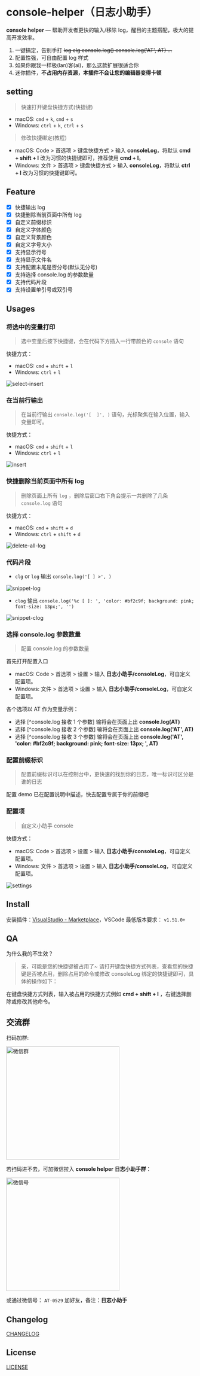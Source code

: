 # console-helper（日志小助手）

**console helper** — 帮助开发者更快的输入/移除 log，醒目的主题搭配，极大的提高开发效率。

1. 一键搞定，告别手打 ~~log clg console.log() console.log('AT', AT) ...~~
2. 配置性强，可自由配置 log 样式
3. 如果你跟我一样极(lan)客(ai)，那么这款扩展很适合你
4. 迷你插件，**不占用内存资源，本插件不会让您的编辑器变得卡顿**

## setting

> 快速打开键盘快捷方式(快捷键)

* macOS: `cmd` + `k`,  `cmd` + `s`
* Windows: `ctrl` + `k`,  `ctrl` + `s`

> 修改快捷绑定(教程)

* macOS: Code > 首选项 > 键盘快捷方式 > 输入 **consoleLog**，将默认 **cmd + shift + l** 改为习惯的快捷键即可，推荐使用 **cmd + l**。
* Windows: 文件 > 首选项 > 键盘快捷方式 > 输入 **consoleLog**，将默认 **ctrl + l** 改为习惯的快捷键即可。

## Feature

* [x] 快捷输出 log
* [x] 快捷删除当前页面中所有 log
* [x] 自定义前缀标识
* [x] 自定义字体颜色
* [x] 自定义背景颜色
* [x] 自定义字号大小
* [x] 支持显示行号
* [x] 支持显示文件名
* [x] 支持配置末尾是否分号(默认无分号)
* [x] 支持选择 console.log 的参数数量
* [x] 支持代码片段
* [x] 支持设置单引号或双引号

## Usages

### 将选中的变量打印

> 选中变量后按下快捷键，会在代码下方插入一行带颜色的 `console` 语句

快捷方式：

* macOS: `cmd` + `shift` + `l`
* Windows: `ctrl` + `l`

![select-insert](https://qn.xiesz.com/AT/2021-01-27-select-insert.gif)

### 在当前行输出

> 在当前行输出 `console.log('[  ]', )` 语句，光标聚焦在输入位置，输入变量即可。

快捷方式：

* macOS: `cmd` + `shift` + `l`
* Windows: `ctrl` + `l`

![insert](https://qn.xiesz.com/AT/2021-01-27-insert.gif)

### 快捷删除当前页面中所有 log

> 删除页面上所有 `log` ，删除后窗口右下角会提示一共删除了几条 `console.log` 语句

快捷方式：

* macOS: `cmd` + `shift` + `d`
* Windows: `ctrl` + `shift` + `d`

![delete-all-log](https://qn.xiesz.com/AT/2021-01-27-delete-all-log.gif)

### 代码片段

* `clg` or `log` 输出 `console.log('[ ] >', )`

![snippet-log](https://qn.xiesz.com/AT/2021-01-27-snippet-log.gif)

* `clog` 输出 `console.log('%c [ ]: ', 'color: #bf2c9f; background: pink; font-size: 13px;', '')`

![snippet-clog](https://qn.xiesz.com/AT/2021-01-27-snippet-clog.gif)

### 选择 console.log 参数数量

> 配置 console.log 的参数数量

首先打开配置入口

* macOS: Code > 首选项 > 设置 > 输入 **日志小助手/consoleLog**，可自定义配置项。
* Windows: 文件 > 首选项 > 设置 > 输入 **日志小助手/consoleLog**，可自定义配置项。

各个选项以 AT 作为变量示例：

* 选择 [^console.log 接收 1 个参数] 输将会在页面上出 **console.log(AT)**
* 选择 [^console.log 接收 2 个参数] 输将会在页面上出 **console.log('AT', AT)**
* 选择 [^console.log 接收 3 个参数] 输将会在页面上出 **console.log('AT', 'color: #bf2c9f; background: pink; font-size: 13px; ', AT)**

### 配置前缀标识

> 配置前缀标识可以在控制台中，更快速的找到你的日志，唯一标识可区分是谁的日志

配置 demo 已在配置说明中描述，快去配置专属于你的前缀吧

### 配置项

> 自定义小助手 console

快捷方式：

* macOS: Code > 首选项 > 设置 > 输入 **日志小助手/consoleLog**，可自定义配置项。
* Windows: 文件 > 首选项 > 设置 > 输入 **日志小助手/consoleLog**，可自定义配置项。

![settings](https://qn.xiesz.com/AT/2021-01-27-settings.gif)

## Install

安装插件：[VisualStudio - Marketplace](https://marketplace.visualstudio.com/items?itemName=AT-9420.console-helper)，VSCode 最低版本要求： `v1.51.0+`

## QA

为什么我的不生效？

> 亲，可能是您的快捷键被占用了~
> 请打开键盘快捷方式列表，查看您的快捷键是否被占用，删除占用的命令或修改 consoleLog 绑定的快捷键即可，具体的操作如下：

在键盘快捷方式列表，输入被占用的快捷方式例如 **cmd + shift + l** ，右键选择删除或修改其他命令。

## 交流群

扫码加群:

<img style="display: block" width="303" alt="微信群" src="https://qn.xiesz.com/AT/2021-01-27-wechat-group.jpeg">

若扫码进不去，可加微信拉入 **console helper 日志小助手群**：

<img style="display: block" width="303" alt="微信号" src="https://qn.xiesz.com/AT/2021-01-27-wechat.jpeg">

或通过微信号： `AT-0529` 加好友，备注：**日志小助手**

## Changelog

[CHANGELOG](./CHANGELOG.md)

## License

[LICENSE](./LICENSE)
